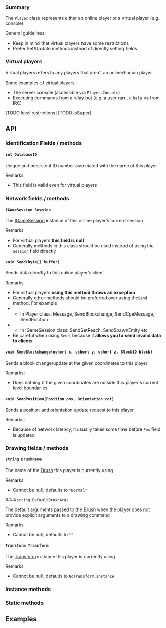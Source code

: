 ### Summary

The `Player` class represents either an online player or a virtual player (e.g. console)

General guidelines:
- Keep in mind that virtual players have some restrictions 
- Prefer Set/Update methods instead of directly setting fields

### Virtual players

Virtual players refers to any players that aren't an online/human player

Some examples of virtual players
- The server console (accessible via `Player.Console`)
- Executing commands from a relay bot (e.g. a user ran `.x help me` from IRC)

[TODO level restrictions]
[TODO IsSuper]

## API

### Identification Fields / methods

#### `int DatabaseID`

Unique and persistent ID number associated with the name of this player

Remarks
- This field is valid even for virtual players

### Network fields / methods

#### `IGameSession Session`

The [IGameSession](/Network/IGameSession.md) instance of this online player's current session

Remarks
- For virtual players **this field is null**
- Generally methods in this class should be used instead of using the `Session` field directly

#### `void Send(byte[] buffer)`

Sends data directly to this online player's client

Remarks
- For virtual players **using this method throws an exception**
- Generally other methods should be preferred over using the`Send` method. For example
- * In Player class: Message, SendBlockchange, SendCpeMessage, SendPosition
- * In IGameSession class: SendSetReach, SendSpawnEntity etc
- Be careful when using `Send`, because it **allows you to send invalid data to clients**

#### `void SendBlockchange(ushort x, ushort y, ushort z, BlockID block)`

Sends a block change/update at the given coordinates to this player

Remarks:
- Does nothing if the given coordinates are outside this player's current level boundaries

#### `void SendPosition(Position pos, Orientation rot)`

Sends a position and orientation update request to this player

Remarks:
- Because of network latency, it usually takes some time before `Pos` field is updated

### Drawing fields / methods

#### `string BrushName`

The name of the [Brush](/Drawing/Brush.md) this player is currently using

Remarks
- Cannot be null, defaults to `"Normal"`


####`string DefaultBrushArgs`

The default arguments passed to the [Brush](/Drawing/Brush.md) when the player does not provide explicit arguments to a drawing command

Remarks
- Cannot be null, defaults to `""`


#### `Transform Transform`

The [Transform](/Drawing/Transform.md) instance this player is currently using

Remarks
- Cannot be null, defaults to `NoTransform.Instance`


### Instance methods

### Static methods

## Examples

